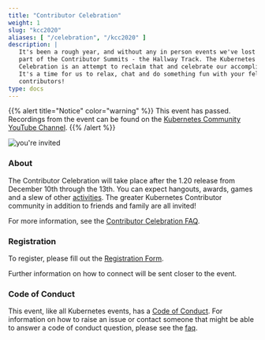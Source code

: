 ```yaml
---
title: "Contributor Celebration"
weight: 1
slug: "kcc2020"
aliases: [ "/celebration", "/kcc2020" ]
description: |
   It's been a rough year, and without any in person events we've lost the best
   part of the Contributor Summits - the Hallway Track. The Kubernetes Contributor
   Celebration is an attempt to reclaim that and celebrate our accomplishments.
   It's a time for us to relax, chat and do something fun with your fellow
   contributors!
type: docs
---
```


{{% alert title="Notice" color="warning" %}}
This event has passed. Recordings from the event can be found on the
[Kubernetes Community YouTube Channel](https://youtube.com/playlist?list=PL69nYSiGNLP0MPeiM9oAffsxtrUgUAu1g).
{{% /alert %}}

<img align="center" alt="you're invited" style="max-width:50%;" src="/events/past-events/2020/kcc2020/invited.png">

### About

The Contributor Celebration will take place after the 1.20 release from December
10th through the 13th. You can expect hangouts, awards, games and a slew of
other [activities]. The greater Kubernetes Contributor community in addition to
friends and family are all invited!

For more information, see the  [Contributor Celebration FAQ][faq].

### Registration

To register, please fill out the [Registration Form].

Further information on how to connect will be sent closer to the event.

### Code of Conduct

This event, like all Kubernetes events, has a [Code of Conduct]. For information
on how to raise an issue or contact someone that might be able to answer a code
of conduct question, please see the [faq].

[activities]: ./activities
[faq]: ./faq
[Registration Form]: https://forms.gle/51tqQgxuHxLaeU1P8
[Code of Conduct]: /resources/code-of-conduct

